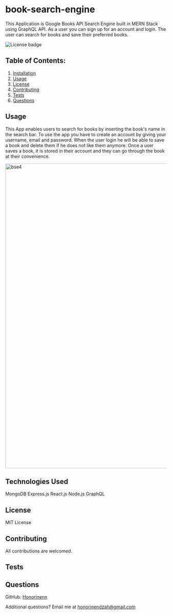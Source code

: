 # book-search-engine 

This Application is Google Books API Search Engine built in MERN Stack using GraphQL API. As a user you can sign up for an account and login. The user can search for books and save their preferred books.

![License badge](https://img.shields.io/badge/license-MIT-builtinModules.svg)
     
## Table of Contents:
1. [Installation](#installation)
2. [Usage](#usage)
3. [License](#license)
4. [Contributing](#contributing)
5. [Tests](#tests)
6. [Questions](#questions)



## Usage
This App enables users to search for books by inserting the book's name in the search bar. To use the app you have to create an account by giving your username, email and password. When the user login he will be able to save a book and delete them if he does not like them anymore. Once a user saves a book, it is stored in their account and they can go through the book at their convenience.

<img width="949" alt="bse4" src="https://user-images.githubusercontent.com/87605893/150686698-d57edf40-19b6-4224-a7cc-9a3f9ef552ad.png">


## Technologies Used
MongoDB
Express.js
React.js
Node.js
GraphQL

## License
MIT License

## Contributing
All contributions are welcomed.

## Tests


## Questions
GitHub: [Honorinenn](https://github.com/Honorinenn)

Additional questions? Email me at honorinendzah@gmail.com
   
























